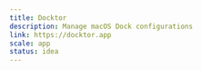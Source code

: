 ```yaml
---
title: Docktor
description: Manage macOS Dock configurations
link: https://docktor.app
scale: app
status: idea
---
```

